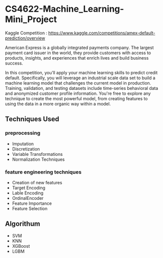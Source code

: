 # CS4622-Machine_Learning-Mini_Project

Kaggle Competition : https://www.kaggle.com/competitions/amex-default-prediction/overview

American Express is a globally integrated payments company. The largest payment card issuer in the world, they provide customers with access to products, insights, and experiences that enrich lives and build business success.

In this competition, you’ll apply your machine learning skills to predict credit default. Specifically, you will leverage an industrial scale data set to build a machine learning model that challenges the current model in production. Training, validation, and testing datasets include time-series behavioral data and anonymized customer profile information. You're free to explore any technique to create the most powerful model, from creating features to using the data in a more organic way within a model.

## Techniques Used

### preprocessing

- Imputation
- Discretization
- Variable Transformations
- Normalization Techniques

### feature engineering techniques

- Creation of new features
- Target Encoding
- Lable Encoding
- OrdinalEncoder
- Feature Importance
- Feature Selection

## Algorithum

- SVM
- KNN
- XGBoost
- LGBM

